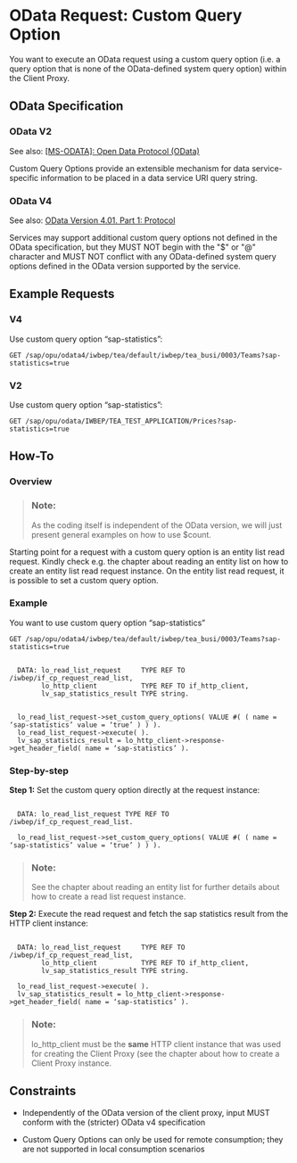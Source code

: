<!-- loio070b75a800854687b774b3c8ddb85b66 -->

# OData Request: Custom Query Option

You want to execute an OData request using a custom query option \(i.e. a query option that is none of the OData-defined system query option\) within the Client Proxy.



<a name="loio070b75a800854687b774b3c8ddb85b66__section_n4s_2df_rtb"/>

## OData Specification



### OData V2

See also: [\[MS-ODATA\]: Open Data Protocol \(OData\)](https://docs.microsoft.com/en-us/openspecs/windows_protocols/ms-odata)

Custom Query Options provide an extensible mechanism for data service-specific information to be placed in a data service URI query string.



### OData V4

See also: [OData Version 4.01. Part 1: Protocol](https://docs.oasis-open.org/odata/odata/v4.01/odata-v4.01-part1-protocol.html)

Services may support additional custom query options not defined in the OData specification, but they MUST NOT begin with the "$" or "@" character and MUST NOT conflict with any OData-defined system query options defined in the OData version supported by the service.



<a name="loio070b75a800854687b774b3c8ddb85b66__section_fxj_zdf_rtb"/>

## Example Requests



### V4

Use custom query option “sap-statistics”:

```
GET /sap/opu/odata4/iwbep/tea/default/iwbep/tea_busi/0003/Teams?sap-statistics=true
```



### V2

Use custom query option “sap-statistics”:

```
GET /sap/opu/odata/IWBEP/TEA_TEST_APPLICATION/Prices?sap-statistics=true
```



<a name="loio070b75a800854687b774b3c8ddb85b66__section_h5p_pff_rtb"/>

## How-To



### Overview

> ### Note:  
> As the coding itself is independent of the OData version, we will just present general examples on how to use $count.

Starting point for a request with a custom query option is an entity list read request. Kindly check e.g. the chapter about reading an entity list on how to create an entity list read request instance. On the entity list read request, it is possible to set a custom query option.



### Example

You want to use custom query option “sap-statistics”

```
GET /sap/opu/odata4/iwbep/tea/default/iwbep/tea_busi/0003/Teams?sap-statistics=true
```

```

  DATA: lo_read_list_request     TYPE REF TO /iwbep/if_cp_request_read_list,
        lo_http_client           TYPE REF TO if_http_client,
        lv_sap_statistics_result TYPE string.


  lo_read_list_request->set_custom_query_options( VALUE #( ( name = ‘sap-statistics’ value = ‘true’ ) ) ).
  lo_read_list_request->execute( ).
  lv_sap_statistics_result = lo_http_client->response->get_header_field( name = ‘sap-statistics’ ).
```



### Step-by-step

**Step 1:** Set the custom query option directly at the request instance:

```

  DATA: lo_read_list_request TYPE REF TO /iwbep/if_cp_request_read_list.

  lo_read_list_request->set_custom_query_options( VALUE #( ( name = ‘sap-statistics’ value = ‘true’ ) ) ).
```

> ### Note:  
> See the chapter about reading an entity list for further details about how to create a read list request instance.

**Step 2:** Execute the read request and fetch the sap statistics result from the HTTP client instance:

```

  DATA: lo_read_list_request     TYPE REF TO /iwbep/if_cp_request_read_list,
        lo_http_client           TYPE REF TO if_http_client,
        lv_sap_statistics_result TYPE string.

  lo_read_list_request->execute( ).
  lv_sap_statistics_result = lo_http_client->response->get_header_field( name = ‘sap-statistics’ ).
```

> ### Note:  
> lo\_http\_client must be the **same** HTTP client instance that was used for creating the Client Proxy \(see the chapter about how to create a Client Proxy instance.



<a name="loio070b75a800854687b774b3c8ddb85b66__section_b5w_yhf_rtb"/>

## Constraints

-   Independently of the OData version of the client proxy, input MUST conform with the \(stricter\) OData v4 specification

-   Custom Query Options can only be used for remote consumption; they are not supported in local consumption scenarios


